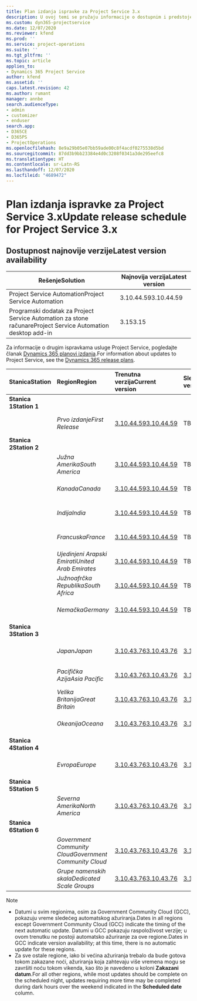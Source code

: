 ```yaml
---
title: Plan izdanja ispravke za Project Service 3.x
description: U ovoj temi se pružaju informacije o dostupnim i predstojećim izdanjima usluge Dynamics 365 Project Service Automation.
ms.custom: dyn365-projectservice
ms.date: 12/07/2020
ms.reviewer: kfend
ms.prod: ''
ms.service: project-operations
ms.suite: ''
ms.tgt_pltfrm: ''
ms.topic: article
applies_to:
- Dynamics 365 Project Service
author: kfend
ms.assetid: ''
caps.latest.revision: 42
ms.author: rumant
manager: annbe
search.audienceType:
- admin
- customizer
- enduser
search.app:
- D365CE
- D365PS
- ProjectOperations
ms.openlocfilehash: 8e9a29b05e07bb59ade00c8f4acdf0275538d5bd
ms.sourcegitcommit: 87dd3b9bb23384e4d0c3208f0341a3de295eefc8
ms.translationtype: HT
ms.contentlocale: sr-Latn-RS
ms.lasthandoff: 12/07/2020
ms.locfileid: "4689472"
---
```

# <a name="update-release-schedule-for-project-service-3x"></a><span data-ttu-id="07e90-103">Plan izdanja ispravke za Project Service 3.x</span><span class="sxs-lookup"><span data-stu-id="07e90-103">Update release schedule for Project Service 3.x</span></span>

## <a name="latest-version-availability"></a><span data-ttu-id="07e90-104">Dostupnost najnovije verzije</span><span class="sxs-lookup"><span data-stu-id="07e90-104">Latest version availability</span></span>

| <span data-ttu-id="07e90-105">Rešenje</span><span class="sxs-lookup"><span data-stu-id="07e90-105">Solution</span></span>  | <span data-ttu-id="07e90-106">Najnovija verzija</span><span class="sxs-lookup"><span data-stu-id="07e90-106">Latest version</span></span> |
|-------|----|
| <span data-ttu-id="07e90-107">Project Service Automation</span><span class="sxs-lookup"><span data-stu-id="07e90-107">Project Service Automation</span></span>    | <span data-ttu-id="07e90-108">3.10.44.59</span><span class="sxs-lookup"><span data-stu-id="07e90-108">3.10.44.59</span></span> |
| <span data-ttu-id="07e90-109">Programski dodatak za Project Service Automation za stone računare</span><span class="sxs-lookup"><span data-stu-id="07e90-109">Project Service Automation desktop add-in</span></span>                | <span data-ttu-id="07e90-110">3.15</span><span class="sxs-lookup"><span data-stu-id="07e90-110">3.15</span></span>          |

<span data-ttu-id="07e90-111">Za informacije o drugim ispravkama usluge Project Service, pogledajte članak [Dynamics 365 planovi izdanja](https://docs.microsoft.com/dynamics365/release-plans/).</span><span class="sxs-lookup"><span data-stu-id="07e90-111">For information about updates to Project Service, see the [Dynamics 365 release plans](https://docs.microsoft.com/dynamics365/release-plans/).</span></span> 

| <span data-ttu-id="07e90-112">Stanica</span><span class="sxs-lookup"><span data-stu-id="07e90-112">Station</span></span>  | <span data-ttu-id="07e90-113">Region</span><span class="sxs-lookup"><span data-stu-id="07e90-113">Region</span></span> | <span data-ttu-id="07e90-114">Trenutna verzija</span><span class="sxs-lookup"><span data-stu-id="07e90-114">Current version</span></span> | <span data-ttu-id="07e90-115">Sledeća verzija</span><span class="sxs-lookup"><span data-stu-id="07e90-115">Next version</span></span> |  <span data-ttu-id="07e90-116">Planirani datum</span><span class="sxs-lookup"><span data-stu-id="07e90-116">Scheduled date</span></span>
| :---   | :---   | :---   | :---   |:---   |         
|<span data-ttu-id="07e90-117"><strong>Stanica 1</strong></span><span class="sxs-lookup"><span data-stu-id="07e90-117"><strong>Station 1</strong></span></span> | |  |  | |
| | <span data-ttu-id="07e90-118"><i>Prvo izdanje</i></span><span class="sxs-lookup"><span data-stu-id="07e90-118"><i>First Release</i></span></span> | [<span data-ttu-id="07e90-119">3.10.44.59</span><span class="sxs-lookup"><span data-stu-id="07e90-119">3.10.44.59</span></span>](whats-new-ur-26.md) | <span data-ttu-id="07e90-120">TBD</span><span class="sxs-lookup"><span data-stu-id="07e90-120">TBD</span></span> | <span data-ttu-id="07e90-121">8. januar 2021.</span><span class="sxs-lookup"><span data-stu-id="07e90-121">January 8, 2021</span></span>
|<span data-ttu-id="07e90-122"><strong>Stanica 2</strong></span><span class="sxs-lookup"><span data-stu-id="07e90-122"><strong>Station 2</strong></span></span> | |  |  | |
| | <span data-ttu-id="07e90-123"><i>Južna Amerika</i></span><span class="sxs-lookup"><span data-stu-id="07e90-123"><i>South America</i></span></span> | [<span data-ttu-id="07e90-124">3.10.44.59</span><span class="sxs-lookup"><span data-stu-id="07e90-124">3.10.44.59</span></span>](whats-new-ur-26.md) | <span data-ttu-id="07e90-125">TBD</span><span class="sxs-lookup"><span data-stu-id="07e90-125">TBD</span></span> | <span data-ttu-id="07e90-126">15. januar 2021.</span><span class="sxs-lookup"><span data-stu-id="07e90-126">January 15, 2021</span></span>
| | <span data-ttu-id="07e90-127"><i>Kanada</i></span><span class="sxs-lookup"><span data-stu-id="07e90-127"><i>Canada</i></span></span> | [<span data-ttu-id="07e90-128">3.10.44.59</span><span class="sxs-lookup"><span data-stu-id="07e90-128">3.10.44.59</span></span>](whats-new-ur-26.md) | <span data-ttu-id="07e90-129">TBD</span><span class="sxs-lookup"><span data-stu-id="07e90-129">TBD</span></span> | <span data-ttu-id="07e90-130">15. januar 2021.</span><span class="sxs-lookup"><span data-stu-id="07e90-130">January 15, 2021</span></span>
| | <span data-ttu-id="07e90-131"><i>Indija</i></span><span class="sxs-lookup"><span data-stu-id="07e90-131"><i>India</i></span></span> | [<span data-ttu-id="07e90-132">3.10.44.59</span><span class="sxs-lookup"><span data-stu-id="07e90-132">3.10.44.59</span></span>](whats-new-ur-26.md) | <span data-ttu-id="07e90-133">TBD</span><span class="sxs-lookup"><span data-stu-id="07e90-133">TBD</span></span> | <span data-ttu-id="07e90-134">15. januar 2021.</span><span class="sxs-lookup"><span data-stu-id="07e90-134">January 15, 2021</span></span>
| | <span data-ttu-id="07e90-135"><i>Francuska</i></span><span class="sxs-lookup"><span data-stu-id="07e90-135"><i>France</i></span></span> | [<span data-ttu-id="07e90-136">3.10.44.59</span><span class="sxs-lookup"><span data-stu-id="07e90-136">3.10.44.59</span></span>](whats-new-ur-26.md) | <span data-ttu-id="07e90-137">TBD</span><span class="sxs-lookup"><span data-stu-id="07e90-137">TBD</span></span> | <span data-ttu-id="07e90-138">15. januar 2021.</span><span class="sxs-lookup"><span data-stu-id="07e90-138">January 15, 2021</span></span>
| | <span data-ttu-id="07e90-139"><i>Ujedinjeni Arapski Emirati</i></span><span class="sxs-lookup"><span data-stu-id="07e90-139"><i>United Arab Emirates</i></span></span> | [<span data-ttu-id="07e90-140">3.10.44.59</span><span class="sxs-lookup"><span data-stu-id="07e90-140">3.10.44.59</span></span>](whats-new-ur-26.md) | <span data-ttu-id="07e90-141">TBD</span><span class="sxs-lookup"><span data-stu-id="07e90-141">TBD</span></span> | <span data-ttu-id="07e90-142">15. januar 2021.</span><span class="sxs-lookup"><span data-stu-id="07e90-142">January 15, 2021</span></span>
| | <span data-ttu-id="07e90-143"><i>Južnoafrčka Republika</i></span><span class="sxs-lookup"><span data-stu-id="07e90-143"><i>South Africa</i></span></span> | [<span data-ttu-id="07e90-144">3.10.44.59</span><span class="sxs-lookup"><span data-stu-id="07e90-144">3.10.44.59</span></span>](whats-new-ur-26.md) | <span data-ttu-id="07e90-145">TBD</span><span class="sxs-lookup"><span data-stu-id="07e90-145">TBD</span></span> | <span data-ttu-id="07e90-146">15. januar 2021.</span><span class="sxs-lookup"><span data-stu-id="07e90-146">January 15, 2021</span></span>
| | <span data-ttu-id="07e90-147"><i>Nemačka</i></span><span class="sxs-lookup"><span data-stu-id="07e90-147"><i>Germany</i></span></span> | [<span data-ttu-id="07e90-148">3.10.44.59</span><span class="sxs-lookup"><span data-stu-id="07e90-148">3.10.44.59</span></span>](whats-new-ur-26.md) | <span data-ttu-id="07e90-149">TBD</span><span class="sxs-lookup"><span data-stu-id="07e90-149">TBD</span></span> | <span data-ttu-id="07e90-150">15. januar 2021.</span><span class="sxs-lookup"><span data-stu-id="07e90-150">January 15, 2021</span></span>
|<span data-ttu-id="07e90-151"><strong>Stanica 3</strong></span><span class="sxs-lookup"><span data-stu-id="07e90-151"><strong>Station 3</strong></span></span> | |  |  | |
| | <span data-ttu-id="07e90-152"><i>Japan</i></span><span class="sxs-lookup"><span data-stu-id="07e90-152"><i>Japan</i></span></span> | [<span data-ttu-id="07e90-153">3.10.43.76</span><span class="sxs-lookup"><span data-stu-id="07e90-153">3.10.43.76</span></span>](whats-new-ur-25.md) | [<span data-ttu-id="07e90-154">3.10.44.59</span><span class="sxs-lookup"><span data-stu-id="07e90-154">3.10.44.59</span></span>](whats-new-ur-26.md) | <span data-ttu-id="07e90-155">11. decembar 2020.</span><span class="sxs-lookup"><span data-stu-id="07e90-155">December 11, 2020</span></span>
| | <span data-ttu-id="07e90-156"><i>Pacifička Azija</i></span><span class="sxs-lookup"><span data-stu-id="07e90-156"><i>Asia Pacific</i></span></span> | [<span data-ttu-id="07e90-157">3.10.43.76</span><span class="sxs-lookup"><span data-stu-id="07e90-157">3.10.43.76</span></span>](whats-new-ur-25.md) | [<span data-ttu-id="07e90-158">3.10.44.59</span><span class="sxs-lookup"><span data-stu-id="07e90-158">3.10.44.59</span></span>](whats-new-ur-26.md) | <span data-ttu-id="07e90-159">11. decembar 2020.</span><span class="sxs-lookup"><span data-stu-id="07e90-159">December 11, 2020</span></span>
| | <span data-ttu-id="07e90-160"><i>Velika Britanija</i></span><span class="sxs-lookup"><span data-stu-id="07e90-160"><i>Great Britain</i></span></span> | [<span data-ttu-id="07e90-161">3.10.43.76</span><span class="sxs-lookup"><span data-stu-id="07e90-161">3.10.43.76</span></span>](whats-new-ur-25.md) | [<span data-ttu-id="07e90-162">3.10.44.59</span><span class="sxs-lookup"><span data-stu-id="07e90-162">3.10.44.59</span></span>](whats-new-ur-26.md) | <span data-ttu-id="07e90-163">11. decembar 2020.</span><span class="sxs-lookup"><span data-stu-id="07e90-163">December 11, 2020</span></span>
| | <span data-ttu-id="07e90-164"><i>Okeanija</i></span><span class="sxs-lookup"><span data-stu-id="07e90-164"><i>Oceana</i></span></span> | [<span data-ttu-id="07e90-165">3.10.43.76</span><span class="sxs-lookup"><span data-stu-id="07e90-165">3.10.43.76</span></span>](whats-new-ur-25.md) | [<span data-ttu-id="07e90-166">3.10.44.59</span><span class="sxs-lookup"><span data-stu-id="07e90-166">3.10.44.59</span></span>](whats-new-ur-26.md) | <span data-ttu-id="07e90-167">11. decembar 2020.</span><span class="sxs-lookup"><span data-stu-id="07e90-167">December 11, 2020</span></span>
|<span data-ttu-id="07e90-168"><strong>Stanica 4</strong></span><span class="sxs-lookup"><span data-stu-id="07e90-168"><strong>Station 4</strong></span></span> | |  |  | |
| | <span data-ttu-id="07e90-169"><i>Evropa</i></span><span class="sxs-lookup"><span data-stu-id="07e90-169"><i>Europe</i></span></span> | [<span data-ttu-id="07e90-170">3.10.43.76</span><span class="sxs-lookup"><span data-stu-id="07e90-170">3.10.43.76</span></span>](whats-new-ur-25.md) | [<span data-ttu-id="07e90-171">3.10.44.59</span><span class="sxs-lookup"><span data-stu-id="07e90-171">3.10.44.59</span></span>](whats-new-ur-26.md) | <span data-ttu-id="07e90-172">18. decembar 2020.</span><span class="sxs-lookup"><span data-stu-id="07e90-172">December 18, 2020</span></span>
|<span data-ttu-id="07e90-173"><strong>Stanica 5</strong></span><span class="sxs-lookup"><span data-stu-id="07e90-173"><strong>Station 5</strong></span></span> | |  |  | |
| | <span data-ttu-id="07e90-174"><i>Severna Amerika</i></span><span class="sxs-lookup"><span data-stu-id="07e90-174"><i>North America</i></span></span> | [<span data-ttu-id="07e90-175">3.10.43.76</span><span class="sxs-lookup"><span data-stu-id="07e90-175">3.10.43.76</span></span>](whats-new-ur-25.md) | [<span data-ttu-id="07e90-176">3.10.44.59</span><span class="sxs-lookup"><span data-stu-id="07e90-176">3.10.44.59</span></span>](whats-new-ur-26.md) | <span data-ttu-id="07e90-177">8. januar 2021.</span><span class="sxs-lookup"><span data-stu-id="07e90-177">January 8, 2021</span></span>
|<span data-ttu-id="07e90-178"><strong>Stanica 6</strong></span><span class="sxs-lookup"><span data-stu-id="07e90-178"><strong>Station 6</strong></span></span> | |  |  | |
| | <span data-ttu-id="07e90-179"><i>Government Community Cloud</i></span><span class="sxs-lookup"><span data-stu-id="07e90-179"><i>Government Community Cloud</i></span></span> | [<span data-ttu-id="07e90-180">3.10.43.76</span><span class="sxs-lookup"><span data-stu-id="07e90-180">3.10.43.76</span></span>](whats-new-ur-25.md) | [<span data-ttu-id="07e90-181">3.10.44.59</span><span class="sxs-lookup"><span data-stu-id="07e90-181">3.10.44.59</span></span>](whats-new-ur-26.md) | <span data-ttu-id="07e90-182">8. januar 2021.</span><span class="sxs-lookup"><span data-stu-id="07e90-182">January 8, 2021</span></span>
| | <span data-ttu-id="07e90-183"><i>Grupe namenskih skala</i></span><span class="sxs-lookup"><span data-stu-id="07e90-183"><i>Dedicated Scale Groups</i></span></span> | [<span data-ttu-id="07e90-184">3.10.43.76</span><span class="sxs-lookup"><span data-stu-id="07e90-184">3.10.43.76</span></span>](whats-new-ur-25.md) | [<span data-ttu-id="07e90-185">3.10.44.59</span><span class="sxs-lookup"><span data-stu-id="07e90-185">3.10.44.59</span></span>](whats-new-ur-26.md) | <span data-ttu-id="07e90-186">15. januar 2021.</span><span class="sxs-lookup"><span data-stu-id="07e90-186">January 15, 2021</span></span>

>[!Note]
> - <span data-ttu-id="07e90-187">Datumi u svim regionima, osim za Government Community Cloud (GCC), pokazuju vreme sledećeg automatskog ažuriranja.</span><span class="sxs-lookup"><span data-stu-id="07e90-187">Dates in all regions except Government Community Cloud (GCC) indicate the timing of the next automatic update.</span></span> <span data-ttu-id="07e90-188">Datumi u GCC pokazuju raspoloživost verzije; u ovom trenutku ne postoji automatsko ažuriranje za ove regione.</span><span class="sxs-lookup"><span data-stu-id="07e90-188">Dates in GCC indicate version availability; at this time, there is no automatic update for these regions.</span></span>
> - <span data-ttu-id="07e90-189">Za sve ostale regione, iako bi većina ažuriranja trebalo da bude gotova tokom zakazane noći, ažuriranja koja zahtevaju više vremena mogu se završiti noću tokom vikenda, kao što je navedeno u koloni **Zakazani datum**.</span><span class="sxs-lookup"><span data-stu-id="07e90-189">For all other regions, while most updates should be complete on the scheduled night, updates requiring more time may be completed during dark hours over the weekend indicated in the **Scheduled date** column.</span></span>
